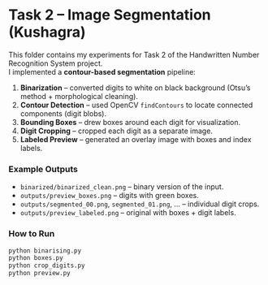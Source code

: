 # Task 2 – Image Segmentation (Kushagra)

This folder contains my experiments for Task 2 of the Handwritten Number Recognition System project.  
I implemented a **contour-based segmentation** pipeline:

1. **Binarization** – converted digits to white on black background (Otsu’s method + morphological cleaning).  
2. **Contour Detection** – used OpenCV `findContours` to locate connected components (digit blobs).  
3. **Bounding Boxes** – drew boxes around each digit for visualization.  
4. **Digit Cropping** – cropped each digit as a separate image.  
5. **Labeled Preview** – generated an overlay image with boxes and index labels.

### Example Outputs
- `binarized/binarized_clean.png` – binary version of the input.  
- `outputs/preview_boxes.png` – digits with green boxes.  
- `outputs/segmented_00.png`, `segmented_01.png`, … – individual digit crops.  
- `outputs/preview_labeled.png` – original with boxes + digit labels.

### How to Run
```bash
python binarising.py
python boxes.py
python crop_digits.py
python preview.py
